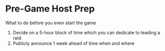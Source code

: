 # Pre-Game Host Prep
What to do before you even start the game

1. Decide on a 5-hour block of time which you can dedicate to leading a raid.
2. Publicly announce 1 week ahead of time when and where